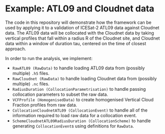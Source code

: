 # Example: ATL09 and Cloudnet data

The code in this repository will demonstrate how the framework can be used by applying it to a validation of ICESat-2 ATL09 data against Cloudnet data.
The ATL09 data will be collocated with the Cloudnet data by taking vertical profiles that fall within a radius R of the Cloudnet site, and Cloudnet data within a window of duration tau, centered on the time of closest approach.

In order to run the analysis, we implement:
+ `RawATL09 (RawData)` to handle loading ATL09 data from (possibly multiple) `.h5` files.
+ `RawCloudnet (RawData)` to handle loading Cloudnet data from (possibly multiple) `.nc` files.
+ `RadiusDuration (CollocationParametrisation)` to handle passing collocation parameters to subset the raw data.
+ `VCFProfile (HomogenisedData)` to create homogenised Vertical Cloud Fraction profiles from raw data.
+ `CollocationCloudnetATL09 (CollocationEvent)` to handle all of the information required to load raw data for a collocation event.
+ `SchemeCloudnetATL09RadiusDuration (CollocationScheme)` to handle generating `CollocationEvent`s using definitions for `RawData`.
